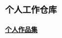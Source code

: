 # 个人工作仓库
## [个人作品集](https://github.com/liumeiling1/works/blob/master/%E5%88%98%E7%BE%8E%E7%8E%B2%E4%BD%9C%E5%93%81%E9%9B%86.pdf)
